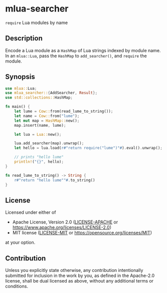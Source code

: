 # mlua-searcher

`require` Lua modules by name

## Description

Encode a Lua module as a `HashMap` of Lua strings indexed by module name. In an `mlua::Lua`, pass the `HashMap` to `add_searcher()`, and `require` the module.

## Synopsis

```rust
use mlua::Lua;
use mlua_searcher::{AddSearcher, Result};
use std::collections::HashMap;

fn main() {
    let lume = Cow::from(read_lume_to_string());
    let name = Cow::from("lume");
    let mut map = HashMap::new();
    map.insert(name, lume);

    let lua = Lua::new();

    lua.add_searcher(map).unwrap();
    let hello = lua.load(r#"return require("lume")"#).eval().unwrap();

    // prints "hello lume"
    println!("{}", hello);
}

fn read_lume_to_string() -> String {
    r#"return "hello lume""#.to_string()
}
```

## License

Licensed under either of

- Apache License, Version 2.0 ([LICENSE-APACHE](../LICENSE-APACHE) or https://www.apache.org/licenses/LICENSE-2.0)
- MIT license ([LICENSE-MIT](../LICENSE-MIT) or https://opensource.org/licenses/MIT)

at your option.

## Contribution

Unless you explicitly state otherwise, any contribution intentionally submitted for inclusion in the work by you, as defined in the Apache-2.0 license, shall be dual licensed as above, without any additional terms or conditions.
